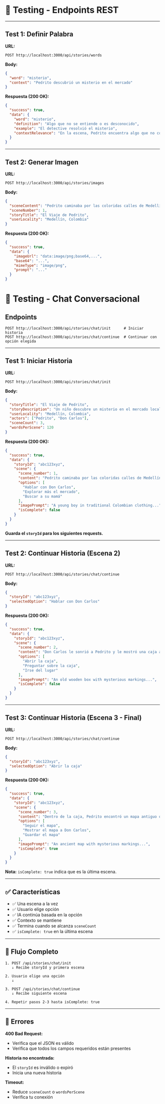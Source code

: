 # 🧪 Testing - Endpoints REST


---

## Test 1: Definir Palabra

**URL:**
```
POST http://localhost:3000/api/stories/words
```

**Body:**
```json
{
  "word": "misterio",
  "context": "Pedrito descubrió un misterio en el mercado"
}
```

**Respuesta (200 OK):**
```json
{
  "success": true,
  "data": {
    "word": "misterio",
    "definition": "Algo que no se entiende o es desconocido",
    "example": "El detective resolvió el misterio",
    "contextRelevance": "En la escena, Pedrito encuentra algo que no comprende"
  }
}
```

---

## Test 2: Generar Imagen

**URL:**
```
POST http://localhost:3000/api/stories/images
```

**Body:**
```json
{
  "sceneContent": "Pedrito caminaba por las coloridas calles de Medellín cuando decidió explorar el famoso mercado de San Alejo.",
  "sceneNumber": 1,
  "storyTitle": "El Viaje de Pedrito",
  "userLocality": "Medellín, Colombia"
}
```

**Respuesta (200 OK):**
```json
{
  "success": true,
  "data": {
    "imageUrl": "data:image/png;base64,...",
    "base64": "...",
    "mimeType": "image/png",
    "prompt": "..."
  }
}
```



# 🧪 Testing - Chat Conversacional

## Endpoints

```
POST http://localhost:3000/api/stories/chat/init      # Iniciar historia
POST http://localhost:3000/api/stories/chat/continue  # Continuar con opción elegida
```

---

## Test 1: Iniciar Historia

**URL:**
```
POST http://localhost:3000/api/stories/chat/init
```

**Body:**
```json
{
  "storyTitle": "El Viaje de Pedrito",
  "storyDescription": "Un niño descubre un misterio en el mercado local",
  "userLocality": "Medellín, Colombia",
  "actors": ["Pedrito", "Don Carlos"],
  "sceneCount": 3,
  "wordsPerScene": 120
}
```

**Respuesta (200 OK):**
```json
{
  "success": true,
  "data": {
    "storyId": "abc123xyz",
    "scene": {
      "scene_number": 1,
      "content": "Pedrito caminaba por las coloridas calles de Medellín...",
      "options": [
        "Hablar con Don Carlos",
        "Explorar más el mercado",
        "Buscar a su mamá"
      ],
      "imagePrompt": "A young boy in traditional Colombian clothing...",
      "isComplete": false
    }
  }
}
```

**Guarda el `storyId` para los siguientes requests.**

---

## Test 2: Continuar Historia (Escena 2)

**URL:**
```
POST http://localhost:3000/api/stories/chat/continue
```

**Body:**
```json
{
  "storyId": "abc123xyz",
  "selectedOption": "Hablar con Don Carlos"
}
```

**Respuesta (200 OK):**
```json
{
  "success": true,
  "data": {
    "storyId": "abc123xyz",
    "scene": {
      "scene_number": 2,
      "content": "Don Carlos le sonrió a Pedrito y le mostró una caja antigua...",
      "options": [
        "Abrir la caja",
        "Preguntar sobre la caja",
        "Irse del lugar"
      ],
      "imagePrompt": "An old wooden box with mysterious markings...",
      "isComplete": false
    }
  }
}
```

---

## Test 3: Continuar Historia (Escena 3 - Final)

**URL:**
```
POST http://localhost:3000/api/stories/chat/continue
```

**Body:**
```json
{
  "storyId": "abc123xyz",
  "selectedOption": "Abrir la caja"
}
```

**Respuesta (200 OK):**
```json
{
  "success": true,
  "data": {
    "storyId": "abc123xyz",
    "scene": {
      "scene_number": 3,
      "content": "Dentro de la caja, Pedrito encontró un mapa antiguo que mostraba lugares secretos de Medellín...",
      "options": [
        "Seguir el mapa",
        "Mostrar el mapa a Don Carlos",
        "Guardar el mapa"
      ],
      "imagePrompt": "An ancient map with mysterious markings...",
      "isComplete": true
    }
  }
}
```

**Nota:** `isComplete: true` indica que es la última escena.

---

## ✅ Características

- ✅ Una escena a la vez
- ✅ Usuario elige opción
- ✅ IA continúa basada en la opción
- ✅ Contexto se mantiene
- ✅ Termina cuando se alcanza `sceneCount`
- ✅ `isComplete: true` en la última escena

---

## 🔄 Flujo Completo

```
1. POST /api/stories/chat/init
   ↓ Recibe storyId y primera escena
   
2. Usuario elige una opción
   ↓
   
3. POST /api/stories/chat/continue
   ↓ Recibe siguiente escena
   
4. Repetir pasos 2-3 hasta isComplete: true
```

---

## 🐛 Errores

**400 Bad Request:**
- Verifica que el JSON es válido
- Verifica que todos los campos requeridos están presentes

**Historia no encontrada:**
- El `storyId` es inválido o expiró
- Inicia una nueva historia

**Timeout:**
- Reduce `sceneCount` o `wordsPerScene`
- Verifica tu conexión
